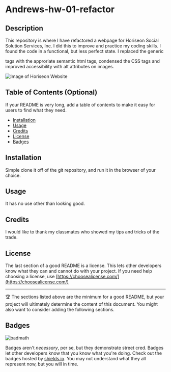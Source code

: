 # Andrews-hw-01-refactor

## Description 

This repository is where I have refactored a webpage for Horiseon Social Solution Services, Inc. I did this to improve and practice my coding skills. I found the code in a functional, but less perfect state. I replaced the generic <div> tags with the approriate semantic html tags, condensed the CSS tags and improved accessibility with alt attributes on images.

![Image of Horiseon Website](  )



## Table of Contents (Optional)

If your README is very long, add a table of contents to make it easy for users to find what they need.

* [Installation](#installation)
* [Usage](#usage)
* [Credits](#credits)
* [License](#license)
* [Badges](#Badges)


## Installation

Simple clone it off of the git repository, and run it in the browser of your choice.


## Usage 

It has no use other than looking good.


## Credits

I would like to thank my classmates who showed my tips and tricks of the trade.



## License

The last section of a good README is a license. This lets other developers know what they can and cannot do with your project. If you need help choosing a license, use [https://choosealicense.com/](https://choosealicense.com/)


---

🏆 The sections listed above are the minimum for a good README, but your project will ultimately determine the content of this document. You might also want to consider adding the following sections.

## Badges

![badmath](https://img.shields.io/github/languages/top/nielsenjared/badmath)

Badges aren't _necessary_, per se, but they demonstrate street cred. Badges let other developers know that you know what you're doing. Check out the badges hosted by [shields.io](https://shields.io/). You may not understand what they all represent now, but you will in time.
